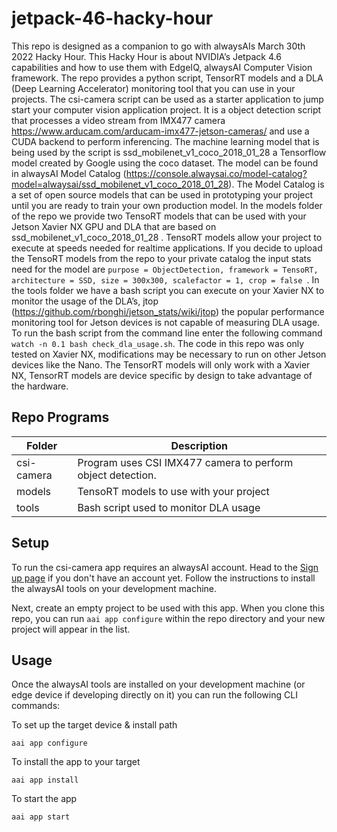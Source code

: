 # jetpack-46-hacky-hour
This repo is designed as a companion to go with alwaysAIs March 30th 2022 Hacky Hour.  This Hacky Hour is about NVIDIA’s Jetpack 4.6 capabilities and how to use them with EdgeIQ, alwaysAI Computer Vision framework.  The repo provides a python script, TensorRT models and a DLA (Deep Learning Accelerator) monitoring tool that you can use in your projects.  The csi-camera script can be used as a starter application to jump start your computer vision application project.  It is a object detection script that processes a video stream from IMX477 camera https://www.arducam.com/arducam-imx477-jetson-cameras/ and use a CUDA backend to perform inferencing.  The machine learning model that is being used by the script is ssd_mobilenet_v1_coco_2018_01_28 a Tensorflow model created by Google using the coco dataset.  The model can be found in alwaysAI Model Catalog (https://console.alwaysai.co/model-catalog?model=alwaysai/ssd_mobilenet_v1_coco_2018_01_28).  The Model Catalog is a set of open source models that can be used in prototyping your project until you are ready to train your own production model.  In the models folder of the repo we provide two TensoRT models that can be used with your Jetson Xavier NX GPU and DLA that are based on ssd_mobilenet_v1_coco_2018_01_28 .  TensoRT models allow your project to execute at speeds needed for realtime applications.  If you decide to upload the TensoRT models from the repo to your private catalog the input stats need for the model are `purpose = ObjectDetection, framework = TensoRT, architecture = SSD, size = 300x300, scalefactor = 1, crop = false `.  In the tools folder we have a bash script you can execute on your Xavier NX to monitor the usage of the DLA’s, jtop (https://github.com/rbonghi/jetson_stats/wiki/jtop) the popular performance monitoring tool for Jetson devices is not capable of measuring DLA usage.  To run the bash script from the command line enter the following command `watch -n 0.1 bash check_dla_usage.sh`.  The code in this repo was only tested on Xavier NX, modifications may be necessary to run on other Jetson devices like the Nano.  The TensorRT models will only work with a Xavier NX, TensorRT models are device specific by design to take advantage of the hardware.

## Repo Programs
| Folder                     	| Description                                                                                              	|
|----------------------------	|----------------------------------------------------------------------------------------------------------	|
| csi-camera          | Program uses CSI IMX477 camera to perform object detection.|
| models 	            | TensoRT models to use with your project|
| tools               | Bash script used to monitor DLA usage|

## Setup

To run the csi-camera app requires an alwaysAI account. Head to the [Sign up page](https://www.alwaysai.co/dashboard) if you don't have an account yet. Follow the instructions to install the alwaysAI tools on your development machine.

Next, create an empty project to be used with this app. When you clone this repo, you can run `aai app configure` within the repo directory and your new project will appear in the list.

## Usage

Once the alwaysAI tools are installed on your development machine (or edge device if developing directly on it) you can run the following CLI commands:

To set up the target device & install path

```
aai app configure
```

To install the app to your target

```
aai app install
```

To start the app

```
aai app start
